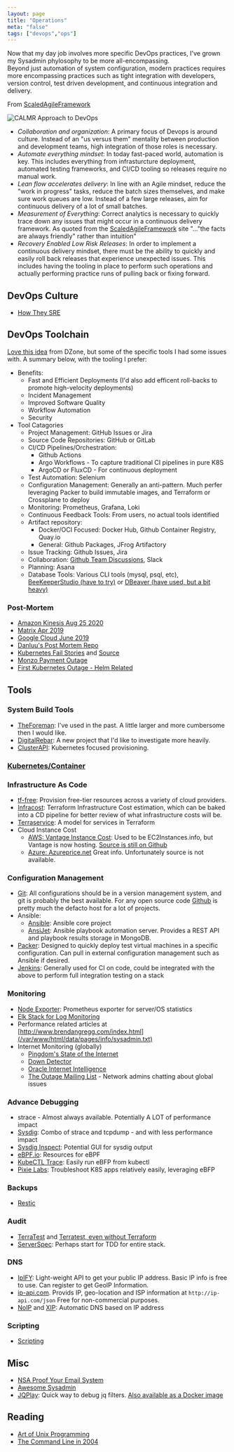 ```yaml
---
layout: page
title: "Operations"
meta: "false"
tags: ["devops","ops"]
---
```


Now that my day job involves more specific DevOps practices, I've grown my Sysadmin phylosophy to be more all-encompassing.  
Beyond just automation of system configuration, modern practices requires more encompassing practices such as tight
integration with developers, version control, test driven development, and continuous integration and delivery.

From [ScaledAgileFramework](https://www.scaledagileframework.com/devops)

![CALMR Approach to DevOps](/assets/info/sysadmin/DevOps_F01_WP.png)

- *Collaboration and organization*: A primary focus of Devops is around culture.  Instead of an "us versus them" mentality
between production and development teams, high integration of those roles is necessary.
- *Automate everything mindset*: In today fast-paced world, automation is key.  This includes everything from infrasturcture
deployment, automated testing frameworks, and CI/CD tooling so releases require no manual work.
- *Lean flow accelerates delivery*: In line with an Agile mindset, reduce the "work in progress" tasks, reduce the batch
sizes themselves, and make sure work queues are low.  Instead of a few large releases, aim for continuous delivery of a lot
of small batches.
- *Measurement of Everything*: Correct analytics is necessary to quickly trace down any issues that might occur in a 
continuous delivery framework.  As quoted from the [ScaledAgileFramework](https://www.scaledagileframework.com/devops)  site 
"..."the facts are always friendly" rather than intuition"
- *Recovery Enabled Low Risk Releases*: In order to implement a continuous delivery mindset, there must be the ability to 
quickly and easily roll back releases that experience unexpected issues.  This includes having the tooling in place to 
perform such operations and actually performing practice runs of pulling back or fixing forward.

## DevOps Culture

- [How They SRE](https://github.com/upgundecha/howtheysre)

## DevOps Toolchain

[Love this idea](https://dzone.com/articles/devops-toolchain-for-beginners) from DZone, but some of the specific tools I had some issues with.  A summary below, with the tooling I prefer:

- Benefits:
  - Fast and Efficient Deployments (I'd also add efficent roll-backs to promote high-velocity deployments)
  - Incident Management
  - Improved Software Quality
  - Workflow Automation
  - Security
- Tool Catagories
  - Project Management: GitHub Issues or Jira
  - Source Code Repositories: GitHub or GitLab
  - CI/CD Pipelines/Orchestration:
    - Github Actions
    - Argo Workflows - To capture traditional CI pipelines in pure K8S
    - ArgoCD or FluxCD - For continuous deployment
  - Test Automation: Selenium
  - Configuration Management: Generally an anti-pattern.  Much perfer leveraging Packer to build immutable images, and Terraform or Crossplane to deploy
  - Monitoring: Prometheus, Grafana, Loki
  - Continuous Feedback Tools: From users, no actual tools identified
  - Artifact repository: 
    - Docker/OCI Focused: Docker Hub, Github Container Registry, Quay.io
    - General: Github Packages, JFrog Artifactory
  - Issue Tracking: Github Issues, Jira
  - Collaboration: [Github Team Discussions](https://docs.github.com/en/organizations/collaborating-with-your-team/about-team-discussions), Slack
  - Planning: Asana
  - Database Tools: Various CLI tools (mysql, psql, etc), [BeeKeeperStudio (have to try)](https://www.beekeeperstudio.io/) or [DBeaver (have used, but a bit heavy)](https://dbeaver.io/)
### Post-Mortem

- [Amazon Kinesis Aug 25 2020](https://aws.amazon.com/message/11201/)
- [Matrix Apr 2019](https://matrix.org/blog/2019/05/08/post-mortem-and-remediations-for-apr-11-security-incident)
- [Google Cloud June 2019](https://status.cloud.google.com/incident/cloud-networking/19009)
- [Danluu's Post Mortem Repo](https://github.com/danluu/post-mortems)
- [Kubernetes Fail Stories](https://k8s.af/) and [Source](https://github.com/hjacobs/kubernetes-failure-stories)
- [Monzo Payment Outage](https://community.monzo.com/t/resolved-current-account-payments-may-fail-major-outage-27-10-2017/26296/95)
- [First Kubernetes Outage - Helm Related](https://engineering.saltside.se/our-first-kubernetes-outage-c6b9249cfd3a)

## Tools

### System Build Tools

- [TheForeman](https://www.theforeman.org/): I've used in the past. A little larger and more cumbersome then I would like.
- [DigitalRebar](https://github.com/digitalrebar): A new project that I'd like to investigate more heavily.
- [ClusterAPI](https://cluster-api.sigs.k8s.io/): Kubernetes focused provisioning.

### [Kubernetes/Container](/info/k8s)

### Infrastructure As Code

- [tf-free](https://github.com/gruberdev/tf-free): Provision free-tier resources across a variety of cloud providers.
- [Infracost](https://www.infracost.io/): Terraform Infrastructure Cost estimation, which can be baked into a CD pipeline for better review of what infrastructure costs will be.
- [Terraservice](https://www.contino.io/insights/a-model-for-scaling-terraform-workflows-in-a-large-complex-organization): A model for services in Terraform
- Cloud Instance Cost 
  - [AWS: Vantage Instance Cost](https://instances.vantage.sh/): Used to be EC2Instances.info, but Vantage is now hosting. [Source is still on Github](https://github.com/vantage-sh/ec2instances.info)
  - [Azure: Azureprice.net](https://azureprice.net/)
  Great info.  Unfortunately source is not available.

### Configuration Management

- [Git](https://git-scm.com/):  All configurations should be in a version management system, and git is probably the best available.  For any open source code [Github](https://github.com/) is pretty much the defacto host for a lot of projects.
- Ansible:
  - [Ansible](https://github.com/ansible/ansible): Ansible core project
  - [AnsiJet](https://github.com/hiddentao/ansijet): Ansible playbook automation server.  Provides a REST API and playbook results storage in MongoDB.
- [Packer](https://www.packer.io/): Designed to quickly deploy test virtual machines in a specific configuration.  Can pull in external configuration management such as Ansible if desired.
- [Jenkins](https://jenkins-ci.org/): Generally used for CI on code, could be integrated with the above to perform
full integration testing on a stack


### Monitoring

- [Node Exporter](https://github.com/prometheus/node_exporter): Prometheus exporter for server/OS statistics 
- [Elk Stack for Log Monitoring](https://www.elastic.co/webinars/elk-stack-devops-environment)
- Performance related articles at [http://www.brendangregg.com/index.html](/var/www/html/data/pages/info/sysadmin.txt)
- Internet Monitoring (globally)
  - [Pingdom's State of the Internet](https://livemap.pingdom.com/)
  - [Down Detector](https://downdetector.com/)
  - [Oracle Internet Intelligence](https://map.internetintel.oracle.com/)
  - [The Outage Mailing List](https://puck.nether.net/pipermail/outages/) - Network admins chatting about global issues

### Advance Debugging

- strace - Almost always available.  Potentially A LOT of performance impact
- [Sysdig](https://github.com/draios/sysdig): Combo of strace and tcpdump - and with less performance impact
- [Sysdig Inspect](https://github.com/draios/sysdig-inspect): Potential GUI for sysdig output
- [eBPF.io](https://ebpf.io/): Resources for eBPF
- [KubeCTL Trace](https://github.com/iovisor/kubectl-trace): Easily run eBFP from kubectl
- [Pixie Labs](https://pixielabs.ai/): Troubleshoot K8S apps relatively easily, leveraging eBFP

### Backups

- [Restic](https://restic.net/)

### Audit

- [TerraTest](https://terratest.gruntwork.io/) and [Terratest, even without Terraform](https://terratest.gruntwork.io/docs/testing-best-practices/alternative-testing-tools/)
- [ServerSpec](http://serverspec.org): Perhaps start for TDD for entire stack.

### DNS

- [IpIFY](https://www.ipify.org/): Light-weight API to get your public IP address.  Basic IP info is free to use.  Can register to get GeoIP Information.
- [ip-api.com](https://ip-api.com/).  Provids IP, geo-location and ISP information at `http://ip-api.com/json`  Free for non-commercial purposes.
- [NoIP](https://nip.io/) and [XIP](http://xip.io/): Automatic DNS based on IP address

### Scripting

- [Scripting](/info/scripting)

## Misc

- [NSA Proof Your Email System](http://sealedabstract.com/code/nsa-proof-your-e-mail-in-2-hours/)
- [Awesome Sysadmin](https://github.com/kahun/awesome-sysadmin)
- [JQPlay](https://jqplay.org/): Quick way to debug jq filters.  [Also available as a Docker image](https://github.com/munntjlx/jqplay)

## Reading

- [Art of Unix Programming](http://www.faqs.org/docs/artu/)
- [The Command Line in 2004](http://garote.bdmonkeys.net/commandline/index.html)
